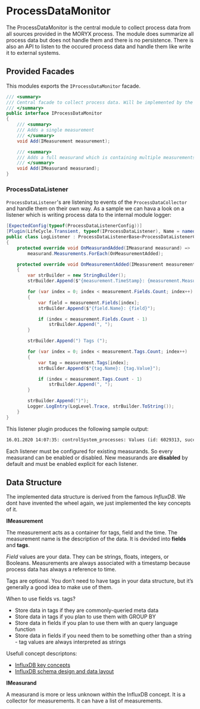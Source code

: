 # ProcessDataMonitor

The ProcessDataMonitor is the central module to collect process data from all sources provided in the MORYX process. The module does summarize all process data but does not handle them and there is no persistence. There is also an API to listen to the occured process data and handle them like write it to external systems.

## Provided Facades

This modules exports the `IProcessDataMonitor` facade.

````cs
/// <summary>
/// Central facade to collect process data. Will be implemented by the ProcessDataMonitor module
/// </summary>
public interface IProcessDataMonitor
{
    /// <summary>
    /// Adds a single measurement
    /// </summary>
    void Add(IMeasurement measurement);

    /// <summary>
    /// Adds a full measurand which is containing multiple measurements
    /// </summary>
    void Add(IMeasurand measurand);
}
````



### ProcessDataListener

`ProcessDataListener`'s are listening to events of the `ProcessDataCollector` and handle them on their own way. As a sample we can hava a look on a listener which is writing process data to the internal module logger:

````cs
[ExpectedConfig(typeof(ProcessDataListenerConfig))]
[Plugin(LifeCycle.Transient, typeof(IProcessDataListener), Name = nameof(LogListener))]
public class LogListener : ProcessDataListenerBase<ProcessDataListenerConfig>
{
    protected override void OnMeasurandAdded(IMeasurand measurand) =>
        measurand.Measurements.ForEach(OnMeasurementAdded);

    protected override void OnMeasurementAdded(IMeasurement measurement)
    {
        var strBuilder = new StringBuilder();
        strBuilder.Append($"{measurement.TimeStamp}: {measurement.Measurand}: Values (");

        for (var index = 0; index < measurement.Fields.Count; index++)
        {
            var field = measurement.Fields[index];
            strBuilder.Append($"{field.Name}: {field}");

            if (index < measurement.Fields.Count - 1)
                strBuilder.Append(", ");
        }

        strBuilder.Append(") Tags (");

        for (var index = 0; index < measurement.Tags.Count; index++)
        {
            var tag = measurement.Tags[index];
            strBuilder.Append($"{tag.Name}: {tag.Value}");

            if (index < measurement.Tags.Count - 1)
                strBuilder.Append(", ");
        }

        strBuilder.Append(")");
        Logger.LogEntry(LogLevel.Trace, strBuilder.ToString());
    }
}
````

This listener plugin produces the following sample output:

````txt
16.01.2020 14:07:35: controlSystem_processes: Values (id: 6029313, success: True, cycleTimeMs: 72,1918) Tags (productIdent: 123456, productRev: 1)
````

Each listener must be configured for existing measurands. So every measurand can be enabled or disabled. New measurands are **disabled** by default and must be enabled explicit for each listener.

## Data Structure

The implemented data structure is derived from the famous *InfluxDB*. We dont have invented the wheel again, we just implemented the key concepts of it.

**IMeasurement**

The measurement acts as a container for tags, field and the time. The measurement name is the description of the data. It is devided into **fields** and **tags**.

*Field* values are your data. They can be strings, floats, integers, or Booleans. Measurements are always associated with a timestamp because process data has always a reference to time.

Tags are optional. You don’t need to have tags in your data structure, but it’s generally a good idea to make use of them.

When to use fields vs. tags?

- Store data in tags if they are commonly-queried meta data
- Store data in tags if you plan to use them with GROUP BY
- Store data in fields if you plan to use them with an query language function
- Store data in fields if you need them to be something other than a string - tag values are always interpreted as strings

Usefull concept descriptons:

- [InfluxDB key concepts](https://docs.influxdata.com/influxdb/v1.7/concepts/key_concepts/)
- [InfluxDB schema design and data layout](https://docs.influxdata.com/influxdb/v1.7/concepts/schema_and_data_layout/)

**IMeasurand**

A measurand is more or less unknown within the InfluxDB concept. It is a collector for measurements. It can have a list of measurements.



